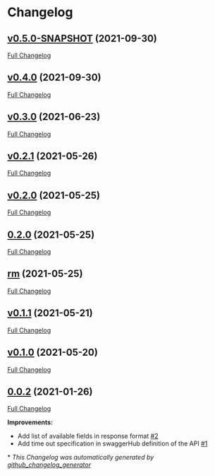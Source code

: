 # Changelog

## [v0.5.0-SNAPSHOT](https://github.com/NASA-PDS/pds-api-javalib/tree/v0.5.0-SNAPSHOT) (2021-09-30)

[Full Changelog](https://github.com/NASA-PDS/pds-api-javalib/compare/v0.4.0...v0.5.0-SNAPSHOT)

## [v0.4.0](https://github.com/NASA-PDS/pds-api-javalib/tree/v0.4.0) (2021-09-30)

[Full Changelog](https://github.com/NASA-PDS/pds-api-javalib/compare/v0.3.0...v0.4.0)

## [v0.3.0](https://github.com/NASA-PDS/pds-api-javalib/tree/v0.3.0) (2021-06-23)

[Full Changelog](https://github.com/NASA-PDS/pds-api-javalib/compare/v0.2.1...v0.3.0)

## [v0.2.1](https://github.com/NASA-PDS/pds-api-javalib/tree/v0.2.1) (2021-05-26)

[Full Changelog](https://github.com/NASA-PDS/pds-api-javalib/compare/v0.2.0...v0.2.1)

## [v0.2.0](https://github.com/NASA-PDS/pds-api-javalib/tree/v0.2.0) (2021-05-25)

[Full Changelog](https://github.com/NASA-PDS/pds-api-javalib/compare/0.2.0...v0.2.0)

## [0.2.0](https://github.com/NASA-PDS/pds-api-javalib/tree/0.2.0) (2021-05-25)

[Full Changelog](https://github.com/NASA-PDS/pds-api-javalib/compare/rm...0.2.0)

## [rm](https://github.com/NASA-PDS/pds-api-javalib/tree/rm) (2021-05-25)

[Full Changelog](https://github.com/NASA-PDS/pds-api-javalib/compare/v0.1.1...rm)

## [v0.1.1](https://github.com/NASA-PDS/pds-api-javalib/tree/v0.1.1) (2021-05-21)

[Full Changelog](https://github.com/NASA-PDS/pds-api-javalib/compare/v0.1.0...v0.1.1)

## [v0.1.0](https://github.com/NASA-PDS/pds-api-javalib/tree/v0.1.0) (2021-05-20)

[Full Changelog](https://github.com/NASA-PDS/pds-api-javalib/compare/0.0.2...v0.1.0)

## [0.0.2](https://github.com/NASA-PDS/pds-api-javalib/tree/0.0.2) (2021-01-26)

[Full Changelog](https://github.com/NASA-PDS/pds-api-javalib/compare/b83a3ca5ce7e9663040f160fbcb8cee1554806e7...0.0.2)

**Improvements:**

- Add list of available fields in response format [\#2](https://github.com/NASA-PDS/pds-api-javalib/issues/2)
- Add time out specification in swaggerHub definition of the API [\#1](https://github.com/NASA-PDS/pds-api-javalib/issues/1)



\* *This Changelog was automatically generated by [github_changelog_generator](https://github.com/github-changelog-generator/github-changelog-generator)*
